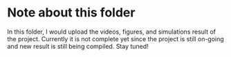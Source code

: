 # Note about this folder

In this folder, I would upload the videos, figures, and simulations result of the project. Currently it is not complete yet since the project is still on-going and new result is still being compiled. Stay tuned!





